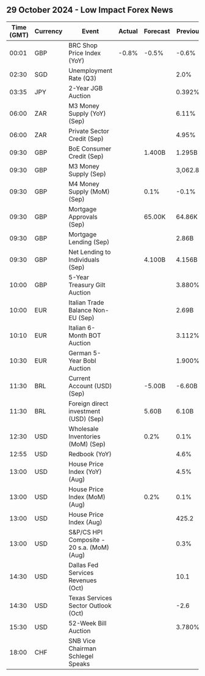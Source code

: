 ## 29 October 2024 - Low Impact Forex News

| Time (GMT) | Currency | Event | Actual | Forecast | Previous |
|------|----------|-------|--------|----------|----------|
| 00:01 | GBP | BRC Shop Price Index (YoY) | -0.8% | -0.5% | -0.6% |
| 02:30 | SGD | Unemployment Rate (Q3) |  |  | 2.0% |
| 03:35 | JPY | 2-Year JGB Auction |  |  | 0.392% |
| 06:00 | ZAR | M3 Money Supply (YoY) (Sep) |  |  | 6.11% |
| 06:00 | ZAR | Private Sector Credit (Sep) |  |  | 4.95% |
| 09:30 | GBP | BoE Consumer Credit (Sep) |  | 1.400B | 1.295B |
| 09:30 | GBP | M3 Money Supply (Sep) |  |  | 3,062.8B |
| 09:30 | GBP | M4 Money Supply (MoM) (Sep) |  | 0.1% | -0.1% |
| 09:30 | GBP | Mortgage Approvals (Sep) |  | 65.00K | 64.86K |
| 09:30 | GBP | Mortgage Lending (Sep) |  |  | 2.86B |
| 09:30 | GBP | Net Lending to Individuals (Sep) |  | 4.100B | 4.156B |
| 10:00 | GBP | 5-Year Treasury Gilt Auction |  |  | 3.880% |
| 10:00 | EUR | Italian Trade Balance Non-EU (Sep) |  |  | 2.69B |
| 10:10 | EUR | Italian 6-Month BOT Auction |  |  | 3.112% |
| 10:30 | EUR | German 5-Year Bobl Auction |  |  | 1.900% |
| 11:30 | BRL | Current Account (USD) (Sep) |  | -5.00B | -6.60B |
| 11:30 | BRL | Foreign direct investment (USD) (Sep) |  | 5.60B | 6.10B |
| 12:30 | USD | Wholesale Inventories (MoM) (Sep) |  | 0.2% | 0.1% |
| 12:55 | USD | Redbook (YoY) |  |  | 4.6% |
| 13:00 | USD | House Price Index (YoY) (Aug) |  |  | 4.5% |
| 13:00 | USD | House Price Index (MoM) (Aug) |  | 0.2% | 0.1% |
| 13:00 | USD | House Price Index (Aug) |  |  | 425.2 |
| 13:00 | USD | S&P/CS HPI Composite - 20 s.a. (MoM) (Aug) |  |  | 0.3% |
| 14:30 | USD | Dallas Fed Services Revenues (Oct) |  |  | 10.1 |
| 14:30 | USD | Texas Services Sector Outlook (Oct) |  |  | -2.6 |
| 15:30 | USD | 52-Week Bill Auction |  |  | 3.780% |
| 18:00 | CHF | SNB Vice Chairman Schlegel Speaks |  |  |  |
